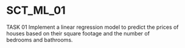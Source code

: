 # SCT_ML_01
TASK 01  Implement a linear regression model to predict the prices of houses based on their square footage and the number of bedrooms and bathrooms.
